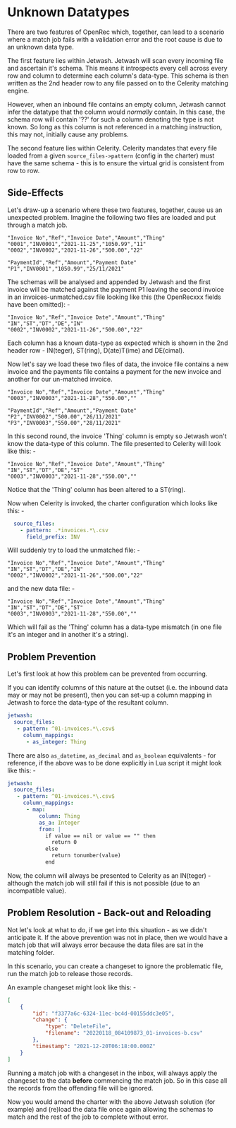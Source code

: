 # Unknown Datatypes

There are two features of OpenRec which, together, can lead to a scenario where a match job fails with a validation error and the root cause is due to an unknown data type.

The first feature lies within Jetwash. Jetwash will scan every incoming file and ascertain it's schema. This means it introspects every cell across every row and column to determine each column's data-type. This schema is then written as the 2nd header row to any file passed on to the Celerity matching engine.

However, when an inbound file contains an empty column, Jetwash cannot infer the datatype that the column would *normally* contain. In this case, the schema row will contain '??' for such a column denoting the type is not known. So long as this column is not referenced in a matching instruction, this may not, initially cause any problems.

The second feature lies within Celerity. Celerity mandates that every file loaded from a given `source_files->pattern` (config in the charter) must have the same schema - this is to ensure the virtual grid is consistent from row to row.

## Side-Effects

Let's draw-up a scenario where these two features, together, cause us an unexpected problem. Imagine the following two files are loaded and put through a match job.

```csv
"Invoice No","Ref","Invoice Date","Amount","Thing"
"0001","INV0001","2021-11-25","1050.99","11"
"0002","INV0002","2021-11-26","500.00","22"
```

```csv
"PaymentId","Ref","Amount","Payment Date"
"P1","INV0001","1050.99","25/11/2021"
```

The schemas will be analysed and appended by Jetwash and the first invoice will be matched against the payment P1 leaving the second invoice in an invoices-unmatched.csv file looking like this (the OpenRecxxx fields have been omitted): -

```csv
"Invoice No","Ref","Invoice Date","Amount","Thing"
"IN","ST","DT","DE","IN"
"0002","INV0002","2021-11-26","500.00","22"
```

Each column has a known data-type as expected which is shown in the 2nd header row - IN(teger), ST(ring), D(ate)T(ime) and DE(cimal).

Now let's say we load these two files of data, the invoice file contains a new invoice and the payments file contains a payment for the new invoice and another for our un-matched invoice.

```csv
"Invoice No","Ref","Invoice Date","Amount","Thing"
"0003","INV0003","2021-11-28","550.00",""
```

```csv
"PaymentId","Ref","Amount","Payment Date"
"P2","INV0002","500.00","26/11/2021"
"P3","INV0003","550.00","28/11/2021"
```

In this second round, the invoice 'Thing' column is empty so Jetwash won't know the data-type of this column. The file presented to Celerity will look like this: -

```csv
"Invoice No","Ref","Invoice Date","Amount","Thing"
"IN","ST","DT","DE","ST"
"0003","INV0003","2021-11-28","550.00",""
```

Notice that the 'Thing' column has been altered to a ST(ring).

Now when Celerity is invoked, the charter configuration which looks like this: -

```yaml
  source_files:
    - pattern: .*invoices.*\.csv
      field_prefix: INV
```

Will suddenly try to load the unmatched file: -

```csv
"Invoice No","Ref","Invoice Date","Amount","Thing"
"IN","ST","DT","DE","IN"
"0002","INV0002","2021-11-26","500.00","22"
```

and the new data file: -

```csv
"Invoice No","Ref","Invoice Date","Amount","Thing"
"IN","ST","DT","DE","ST"
"0003","INV0003","2021-11-28","550.00",""
```

Which will fail as the 'Thing' column has a data-type mismatch (in one file it's an integer and in another it's a string).

## Problem Prevention

Let's first look at how this problem can be prevented from occurring.

If you can identify columns of this nature at the outset (i.e. the inbound data may or may not be present), then you can set-up a column mapping in Jetwash to force the data-type of the resultant column.

```yaml
jetwash:
  source_files:
   - pattern: ^01-invoices.*\.csv$
     column_mappings:
      - as_integer: Thing
```

There are also `as_datetime`, `as_decimal` and `as_boolean` equivalents - for reference, if the above was to be done explicitly in Lua script it might look like this: -

```yaml
jetwash:
  source_files:
   - pattern: ^01-invoices.*\.csv$
     column_mappings:
      - map:
          column: Thing
          as_a: Integer
          from: |
            if value == nil or value == "" then
              return 0
            else
              return tonumber(value)
            end
```

Now, the column will always be presented to Celerity as an IN(teger) - although the match job will still fail if this is not possible (due to an incompatible value).

## Problem Resolution - Back-out and Reloading

Not let's look at what to do, if we get into this situation - as we didn't anticipate it. If the above prevention was not in place, then we would have a match job that will always error because the data files are sat in the matching folder.

In this scenario, you can create a changeset to ignore the problematic file, run the match job to release those records.

An example changeset might look like this: -

```json
[
    {
        "id": "f3377a6c-6324-11ec-bc4d-00155ddc3e05",
        "change": {
            "type": "DeleteFile",
            "filename": "20220118_084109873_01-invoices-b.csv"
        },
        "timestamp": "2021-12-20T06:18:00.000Z"
    }
]
```

Running a match job with a changeset in the inbox, will always apply the changeset to the data **before** commencing the match job. So in this case all the records from the offending file will be ignored.

Now you would amend the charter with the above Jetwash solution (for example) and (re)load the data file once again allowing the schemas to match and the rest of the job to complete without error.